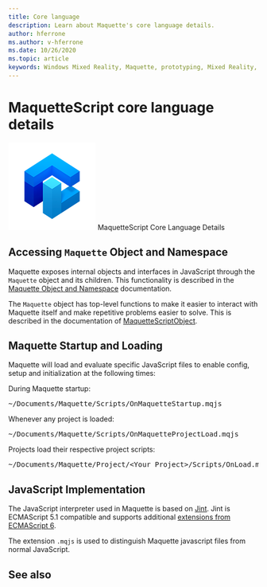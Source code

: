 ```yaml
---
title: Core language
description: Learn about Maquette's core language details.
author: hferrone
ms.author: v-hferrone
ms.date: 10/26/2020
ms.topic: article
keywords: Windows Mixed Reality, Maquette, prototyping, Mixed Reality, Virtual Reality, VR, MR, Feedback, Feedback Hub, bugs
---
```


# MaquetteScript core language details

<!-- TODO(Harrison): Need consolidated logo with text -->
![Maquette logo](../images/MaquetteIcon.png) MaquetteScript Core Language Details

## Accessing `Maquette` Object and Namespace

<!-- TODO(Stefan): Need high-level summary of this functionality before we send people to an outside docs link. -->
Maquette exposes internal objects and interfaces in JavaScript through the `Maquette` object and its children. This functionality is described in the [Maquette Object and Namespace](https://www.maquette.ms/doc_staging/objects/Maquette.html) documentation. 

<!-- TODO(Stefan): Need high-level summary of this functionality before we send people to an outside docs link. -->
The `Maquette` object has top-level functions to make it easier to interact with Maquette itself and make repetitive problems easier to solve. This is described in the documentation of [MaquetteScriptObject](https://www.maquette.ms/doc_staging/objects/Maquette.MaquetteScriptObject.html).

## Maquette Startup and Loading

<!-- TODO(Stefan): Need context on why this is important for users and how they will take advantage of this in production? -->
Maquette will load and evaluate specific JavaScript files to enable config, setup and initialization at the following times:

During Maquette startup:
<pre>
~/Documents/Maquette/Scripts/OnMaquetteStartup.mqjs
</pre>

Whenever any project is loaded:
<pre>
~/Documents/Maquette/Scripts/OnMaquetteProjectLoad.mqjs
</pre>

Projects load their respective project scripts:
<pre>
~/Documents/Maquette/Project/&lt;Your Project&gt;/Scripts/OnLoad.mqjs
</pre>

## JavaScript Implementation

<!-- TODO(Stefan): Is there anything else we can tell users about the JS interpreter as applied to Maquette? -->
The JavaScript interpreter used in Maquette is based on [Jint](https://github.com/sebastienros/jint). Jint is ECMAScript 5.1 compatible and supports additional [extensions from ECMAScript 6](https://github.com/sebastienros/jint/issues/343). 

The extension `.mqjs` is used to distinguish Maquette javascript files from normal JavaScript.

## See also 
<!-- TODO(Stefan): Add any additional JS related links that may help with troubleshooting or issues? -->